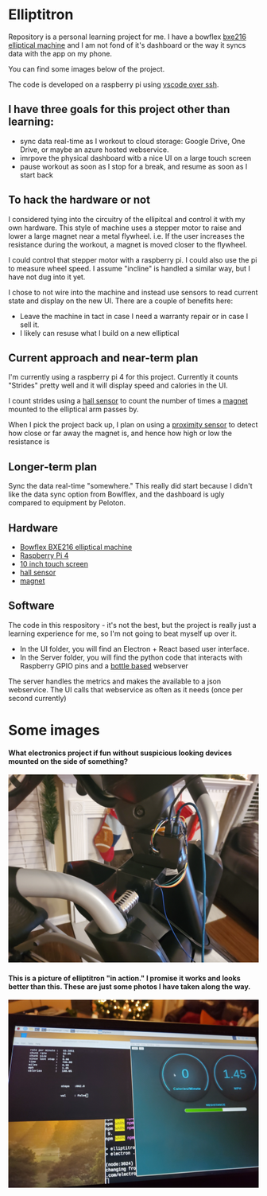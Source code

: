 # Elliptitron

Repository is a personal learning project for me. I have a bowflex [bxe216 elliptical machine](https://www.ellipticalreviews.com/bowflex/bxe216/) and I am not fond of it's dashboard or the way it syncs data with the app on my phone.

You can find some images below of the project.

The code is developed on a raspberry pi using [vscode over ssh](https://code.visualstudio.com/docs/remote/remote-overview).

## I have three goals for this project other than learning: 
- sync data real-time as I workout to cloud storage: Google Drive, One Drive, or maybe an azure hosted webservice.
- imrpove the physical dashboard witb a nice UI on a large touch screen
- pause workout as soon as I stop for a break, and resume as soon as I start back


## To hack the hardware or not
I considered tying into the circuitry of the ellipitcal and control it with my own hardware. This style of machine uses a stepper motor to raise and lower a large magnet near a metal flywheel. i.e. If the user increases the resistance during the workout, a magnet is moved closer to the flywheel.

I could control that stepper motor with a raspberry pi. I could also use the pi to measure wheel speed. I assume "incline" is handled a similar way, but I have not dug into it yet.

I chose to not wire into the machine and instead use sensors to read current state and display on the new UI. There are a couple of benefits here:
- Leave the machine in tact in case I need a warranty repair or in case I sell it.
- I likely can resuse what I build on a new elliptical 


## Current approach and near-term plan
I'm currently using a raspberry pi 4 for this project. Currently it counts "Strides" pretty well and it will display speed and calories in the UI.

I count strides using a [hall sensor](https://www.amazon.com/gp/product/B085KVV82D/ref=ppx_yo_dt_b_search_asin_image?ie=UTF8&psc=1) to count the number of times a [magnet](https://www.amazon.com/gp/product/B07QW4916R/ref=ppx_yo_dt_b_search_asin_image?ie=UTF8&psc=1) mounted to the elliptical arm passes by.

When I pick the project back up, I plan on using a [proximity sensor](https://www.amazon.com/SainSmart-HC-SR04-Ranging-Detector-Distance/dp/B004U8TOE6/) to detect how close or far away the magnet is, and hence how high or low the resistance is

## Longer-term plan
Sync the data real-time "somewhere."  This really did start because I didn't like the data sync option from Bowlflex, and the dashboard is ugly compared to equipment by Peloton.

## Hardware
- [Bowflex BXE216 elliptical machine](https://www.amazon.com/Bowflex-100506-BXE216-Elliptical/dp/B07864RVS9/)
- [Raspberry Pi 4 ](https://www.amazon.com/gp/product/B07V5JTMV9)
- [10 inch touch screen](amazon.com/gp/product/B0776VNW9C/)
- [hall sensor](https://www.amazon.com/gp/product/B085KVV82D/ref=ppx_yo_dt_b_search_asin_image?ie=UTF8&psc=1)
- [magnet](https://www.amazon.com/gp/product/B07QW4916R/ref=ppx_yo_dt_b_search_asin_image?ie=UTF8&psc=1)


## Software
The code in this respository - it's not the best, but the project is really just a learning experience for me, so I'm not going to beat myself up over it.

- In the UI folder, you will find an Electron + React based user interface.
- In the Server folder, you will find the python code that interacts with Raspberry GPIO pins and a [bottle based](https://bottlepy.org/docs/dev/) webserver 

The server handles the metrics and makes the available to a json webservice.
The UI calls that webservice as often as it needs (once per second currently)

# Some images
#### What electronics project if fun without suspicious looking devices mounted on the side of something?

![mounted on side of elliptical](docs/screens/mounted.jpg)


#### This is a picture of elliptitron "in action."  I promise it works and looks better than this. These are just some photos I have taken along the way.

![screen shot](docs/screens/screenshot.jpg)
